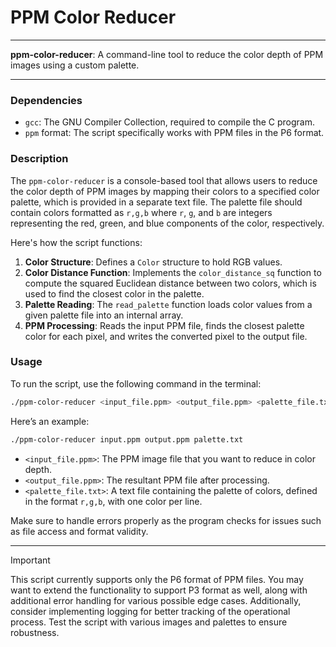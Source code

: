 # PPM Color Reducer

---

**ppm-color-reducer**: A command-line tool to reduce the color depth of PPM images using a custom palette.

---

### Dependencies

- `gcc`: The GNU Compiler Collection, required to compile the C program.
- `ppm` format: The script specifically works with PPM files in the P6 format.

### Description

The `ppm-color-reducer` is a console-based tool that allows users to reduce the color depth of PPM images by mapping their colors to a specified color palette, which is provided in a separate text file. The palette file should contain colors formatted as `r,g,b` where `r`, `g`, and `b` are integers representing the red, green, and blue components of the color, respectively.

Here's how the script functions:
1. **Color Structure**: Defines a `Color` structure to hold RGB values.
2. **Color Distance Function**: Implements the `color_distance_sq` function to compute the squared Euclidean distance between two colors, which is used to find the closest color in the palette.
3. **Palette Reading**: The `read_palette` function loads color values from a given palette file into an internal array.
4. **PPM Processing**: Reads the input PPM file, finds the closest palette color for each pixel, and writes the converted pixel to the output file.

### Usage

To run the script, use the following command in the terminal:

```bash
./ppm-color-reducer <input_file.ppm> <output_file.ppm> <palette_file.txt>
```

Here’s an example:

```bash
./ppm-color-reducer input.ppm output.ppm palette.txt
```

- `<input_file.ppm>`: The PPM image file that you want to reduce in color depth.
- `<output_file.ppm>`: The resultant PPM file after processing.
- `<palette_file.txt>`: A text file containing the palette of colors, defined in the format `r,g,b`, with one color per line.

Make sure to handle errors properly as the program checks for issues such as file access and format validity.

---

> [!IMPORTANT]  
> This script currently supports only the P6 format of PPM files. You may want to extend the functionality to support P3 format as well, along with additional error handling for various possible edge cases. Additionally, consider implementing logging for better tracking of the operational process. Test the script with various images and palettes to ensure robustness.